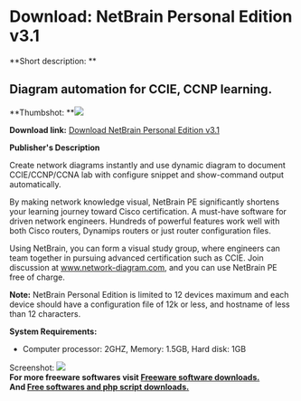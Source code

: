 # Download: NetBrain Personal Edition v3.1

**Short description: **

## Diagram automation for CCIE, CCNP learning.

  
**Thumbshot: **![](http://www.freewarefiles.com/screenshot/netbrainpe_md.jpg)   
  
**Download link:** [Download NetBrain Personal Edition v3.1](http://freesoftwares.boysofts.com/NetBrain-Personal-Edition_program_69014.html)  
  

**Publisher's Description**  
  

Create network diagrams instantly and use dynamic diagram to document
CCIE/CCNP/CCNA lab with configure snippet and show-command output
automatically.

By making network knowledge visual, NetBrain PE significantly shortens your
learning journey toward Cisco certification. A must-have software for driven
network engineers. Hundreds of powerful features work well with both Cisco
routers, Dynamips routers or just router configuration files.

Using NetBrain, you can form a visual study group, where engineers can team
together in pursuing advanced certification such as CCIE. Join discussion at
www.network-diagram.com, and you can use NetBrain PE free of charge.

**Note:** NetBrain Personal Edition is limited to 12 devices maximum and each device should have a configuration file of 12k or less, and hostname of less than 12 characters.

**System Requirements:**

  * Computer processor: 2GHZ, Memory: 1.5GB, Hard disk: 1GB 

  
  
Screenshot: ![](http://www.freewarefiles.com/screenshot/netbrainpe.jpg)  
**For more freeware softwares visit [Freeware software downloads.](http://freesoftwares.boysofts.com/)**   
**And [Free softwares and php script downloads.](http://www.boysofts.com/)**

